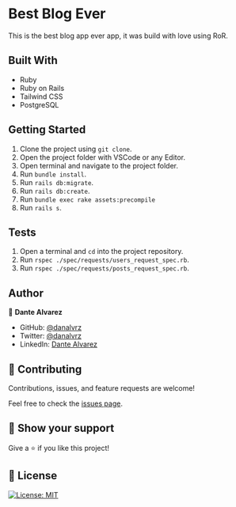 # Best Blog Ever

This is the best blog app ever app, it was build with love using RoR.

## Built With

- Ruby
- Ruby on Rails
- Tailwind CSS
- PostgreSQL


## Getting Started

1. Clone the project using `git clone`.
2. Open the project folder with VSCode or any Editor.
3. Open terminal and navigate to the project folder.
4. Run `bundle install`.
5. Run `rails db:migrate`.
6. Run `rails db:create`.
7. Run `bundle exec rake assets:precompile`
8. Run `rails s`.


## Tests

1. Open a terminal and `cd` into the project repository.
2. Run `rspec ./spec/requests/users_request_spec.rb`.
3. Run `rspec ./spec/requests/posts_request_spec.rb`.


## Author

👤 **Dante Alvarez**

- GitHub: [@danalvrz](https://github.com/danalvrz)
- Twitter: [@danalvrz](https://twitter.com/danalvrz)
- LinkedIn: [Dante Alvarez](https://www.linkedin.com/in/dante-alvarez-p/)

## 🤝 Contributing

Contributions, issues, and feature requests are welcome!

Feel free to check the [issues page](../../issues).

## 👏 Show your support

Give a ⭐️ if you like this project!

## 📝 License

[![License: MIT](https://img.shields.io/badge/License-MIT-yellow.svg)](https://opensource.org/licenses/MIT)
